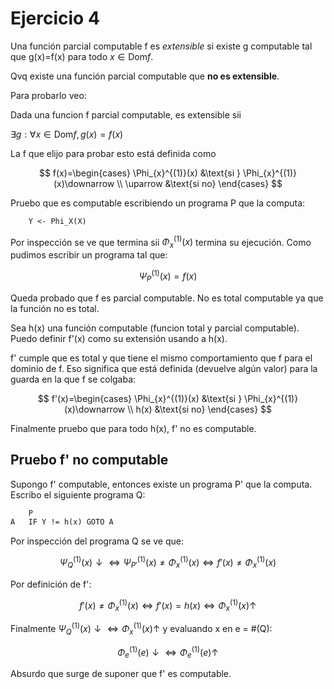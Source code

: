 # Ejercicio 4

Una función parcial computable f es _extensible_ si existe g computable tal que g(x)=f(x) para todo $x \in \text{Dom}f$.

Qvq existe una función parcial computable que **no es extensible**.

Para probarlo veo:

Dada una funcion f parcial computable, es extensible sii

$\exists g: \forall x \in \text{Dom} f, g(x)=f(x)$

La f que elijo para probar esto está definida como

$$
f(x)=\begin{cases}
    \Phi_{x}^{(1)}(x) &\text{si } \Phi_{x}^{(1)}(x)\downarrow \\
    \uparrow &\text{si no}
\end{cases}
$$

Pruebo que es computable escribiendo un programa P que la computa:

```txt
    Y <- Phi_X(X)
```

Por inspección se ve que termina sii $\Phi_{x}^{(1)}(x)$ termina su ejecución. Como pudimos escribir un programa tal que:

$$\Psi_{P}^{(1)}(x)=f(x)$$

Queda probado que f es parcial computable. No es total computable ya que la función no es total.

Sea h(x) una función computable (funcion total y parcial computable). Puedo definir f'(x) como su extensión usando a h(x).

f' cumple que es total y que tiene el mismo comportamiento que f para el dominio de f. Eso significa que está definida (devuelve algún valor) para la guarda en la que f se colgaba:

$$
f'(x)=\begin{cases}
    \Phi_{x}^{(1)}(x) &\text{si } \Phi_{x}^{(1)}(x)\downarrow \\
    h(x) &\text{si no}
\end{cases}
$$

Finalmente pruebo que para todo h(x), f' no es computable.

## Pruebo f' no computable

Supongo f' computable, entonces existe un programa P' que la computa. Escribo el siguiente programa Q:

```txt
    P
A   IF Y != h(x) GOTO A
```

Por inspección del programa Q se ve que:

$$\Psi_{Q}^{(1)}(x) \downarrow \iff \Psi_{P'}^{(1)}(x) \neq \Phi_{x}^{(1)}(x) \iff f'(x) \neq \Phi_{x}^{(1)}(x)$$

Por definición de f':

$$f'(x) \neq \Phi_{x}^{(1)}(x) \iff f'(x) = h(x)\iff \Phi_{x}^{(1)}(x) \uparrow$$

Finalmente $\Psi_{Q}^{(1)}(x) \downarrow \iff \Phi_{x}^{(1)}(x) \uparrow$ y evaluando x en e = #(Q):

$$\Phi_{e}^{(1)}(e) \downarrow \iff \Phi_{e}^{(1)}(e) \uparrow$$

Absurdo que surge de suponer que f' es computable.
